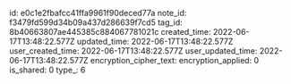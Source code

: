 id: e0c1e2fbafcc41ffa9961f90deced77a
note_id: f3479fd599d34b09a437d286639f7cd5
tag_id: 8b40663807ae445385c884067781021c
created_time: 2022-06-17T13:48:22.577Z
updated_time: 2022-06-17T13:48:22.577Z
user_created_time: 2022-06-17T13:48:22.577Z
user_updated_time: 2022-06-17T13:48:22.577Z
encryption_cipher_text: 
encryption_applied: 0
is_shared: 0
type_: 6